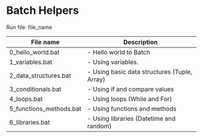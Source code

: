 # Batch Helpers

Run file:
file_name

| File name        		| Description 												   |
| --------------------- |------------------------------------------------------------- |
| 0_hello_world.bat			| - Hello world to Batch |
| 1_variables.bat 			| - Using variables. |
| 2_data_structures.bat		| - Using basic data structures (Tuple, Array) |
| 3_conditionals.bat 		| - Using if and compare values |
| 4_loops.bat				| - Using loops (While and For) |
| 5_functions_methods.bat 	| - Using functions and methods |
| 6_libraries.bat			| - Using libraries (Datetime and random) |